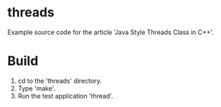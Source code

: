threads
=======

Example source code for the article 'Java Style Threads Class in C++'.

Build
=====

1. cd to the 'threads' directory.
2. Type 'make'.
3. Run the test application 'thread'.
